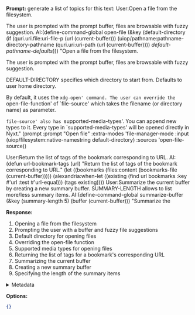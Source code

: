 **Prompt:**
generate a list of topics for this text:
User:Open a file from the filesystem.

The user is prompted with the prompt buffer, files are browsable with
fuzzy suggestion.
AI:(define-command-global open-file
(&key
 (default-directory
  (if (quri.uri.file:uri-file-p (url (current-buffer)))
      (uiop/pathname:pathname-directory-pathname
       (quri.uri:uri-path (url (current-buffer))))
      *default-pathname-defaults*)))
"Open a file from the filesystem.

The user is prompted with the prompt buffer, files are browsable with
fuzzy suggestion.

DEFAULT-DIRECTORY specifies which directory to start from. Defaults to user home
directory.

By default, it uses the `xdg-open' command. The user can override the
`open-file-function' of `file-source' which takes the filename (or
directory name) as parameter.

`file-source' also has `supported-media-types'. You can append new types to
it. Every type in `supported-media-types' will be opened directly in Nyxt."
(prompt :prompt "Open file" :extra-modes 'file-manager-mode :input
        (uiop/filesystem:native-namestring default-directory) :sources
        'open-file-source))

User:Return the list of tags of the bookmark corresponding to URL.
AI:(defun url-bookmark-tags (url)
"Return the list of tags of the bookmark corresponding to URL."
(let ((bookmarks (files:content (bookmarks-file (current-buffer)))))
(alexandria:when-let ((existing
                       (find url bookmarks :key #'url :test #'url-equal)))
  (tags existing))))
User:Summarize the current buffer by creating a new summary buffer.
SUMMARY-LENGTH allows to list more/less summary items.
AI:(define-command-global summarize-buffer
(&key (summary-length 5) (buffer (current-buffer)))
"Summarize the

**Response:**
1. Opening a file from the filesystem
2. Prompting the user with a buffer and fuzzy file suggestions
3. Default directory for opening files
4. Overriding the open-file function
5. Supported media types for opening files
6. Returning the list of tags for a bookmark's corresponding URL
7. Summarizing the current buffer
8. Creating a new summary buffer
9. Specifying the length of the summary items

<details><summary>Metadata</summary>

- Duration: 1524 ms
- Datetime: 2023-12-30T20:09:38.328397
- Model: gpt-3.5-turbo-0613

</details>

**Options:**
```json
{}
```

